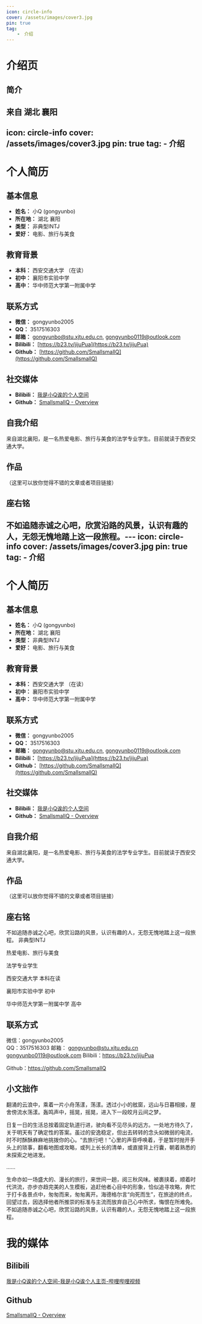 ```yaml
---
icon: circle-info
cover: /assets/images/cover3.jpg
pin: true 
tag:
    -　介绍
---
```

# 介绍页
## 简介

来自 湖北 襄阳
---
icon: circle-info
cover: /assets/images/cover3.jpg
pin: true
tag:
    - 介绍
---

# 个人简历

## 基本信息

*   **姓名：** 小Q (gongyunbo)
*   **所在地：** 湖北 襄阳
*   **类型：** 非典型INTJ
*   **爱好：** 电影、旅行与美食

## 教育背景

*   **本科：** 西安交通大学 （在读）
*   **初中：** 襄阳市实验中学
*   **高中：** 华中师范大学第一附属中学

## 联系方式

*   **微信：** gongyunbo2005
*   **QQ：** 3517516303
*   **邮箱：** [gongyunbo@stu.xjtu.edu.cn](mailto:gongyunbo@stu.xjtu.edu.cn), [gongyunbo0119@outlook.com](mailto:gongyunbo0119@outlook.com)
*   **Bilibili：** [https://b23.tv/jijuPua](https://b23.tv/jijuPua)
*   **Github：** [https://github.com/SmallsmallQ](https://github.com/SmallsmallQ)

## 社交媒体

*   **Bilibili：** [我是小Q诶的个人空间](https://b23.tv/bkcGaXz)
*   **Github：** [SmallsmallQ - Overview](https://github.com/SmallsmallQ)

## 自我介绍

来自湖北襄阳，是一名热爱电影、旅行与美食的法学专业学生。目前就读于西安交通大学。

## 作品

（这里可以放你觉得不错的文章或者项目链接）

## 座右铭

不如追随赤诚之心吧，欣赏沿路的风景，认识有趣的人，无怨无愧地踏上这一段旅程。---
icon: circle-info
cover: /assets/images/cover3.jpg
pin: true
tag:
    - 介绍
---

# 个人简历

## 基本信息

*   **姓名：** 小Q (gongyunbo)
*   **所在地：** 湖北 襄阳
*   **类型：** 非典型INTJ
*   **爱好：** 电影、旅行与美食

## 教育背景

*   **本科：** 西安交通大学 （在读）
*   **初中：** 襄阳市实验中学
*   **高中：** 华中师范大学第一附属中学

## 联系方式

*   **微信：** gongyunbo2005
*   **QQ：** 3517516303
*   **邮箱：** [gongyunbo@stu.xjtu.edu.cn](mailto:gongyunbo@stu.xjtu.edu.cn), [gongyunbo0119@outlook.com](mailto:gongyunbo0119@outlook.com)
*   **Bilibili：** [https://b23.tv/jijuPua](https://b23.tv/jijuPua)
*   **Github：** [https://github.com/SmallsmallQ](https://github.com/SmallsmallQ)

## 社交媒体

*   **Bilibili：** [我是小Q诶的个人空间](https://b23.tv/bkcGaXz)
*   **Github：** [SmallsmallQ - Overview](https://github.com/SmallsmallQ)

## 自我介绍

来自湖北襄阳，是一名热爱电影、旅行与美食的法学专业学生。目前就读于西安交通大学。

## 作品

（这里可以放你觉得不错的文章或者项目链接）

## 座右铭

不如追随赤诚之心吧，欣赏沿路的风景，认识有趣的人，无怨无愧地踏上这一段旅程。
非典型INTJ

热爱电影、旅行与美食

法学专业学生

西安交通大学                  本科在读

襄阳市实验中学                      初中

华中师范大学第一附属中学 高中

## 联系方式

微信：gongyunbo2005           
QQ：3517516303
邮箱： [gongyunbo@stu.xjtu.edu.cn](mailto:gongyunbo@stu.xjtu.edu.cn)           [gongyunbo0119@outlook.com](mailto:gongyunbo0119@outlook.com)
Bilibili：https://b23.tv/jijuPua 

Github：https://github.com/SmallsmallQ


## 小文拙作

翻涌的云浪中，乘着一片小舟荡漾，荡漾。透过小小的舷窗，远山与日暮相接，屋舍傍流水荡漾。轰鸣声中，摇晃，摇晃，进入下一段皎月云间之梦。

日复一日的生活总按着固定轨道行进，驶向看不见尽头的远方。一处地方待久了，关于明天有了确定性的答案。虽过的安逸稳定，但出去转转的念头如微弱的电流，时不时酥酥麻麻地挑拨你的心。“去旅行吧！”心里的声音呼唤着，于是暂时抛开手头上的琐事，翻看地图或攻略，或列上长长的清单，或直接背上行囊，朝着熟悉的未探索之地进发。

……

生命亦如一场盛大的、漫长的旅行，来世间一趟，阅三秋风味。被裹挟着，顺着时代洪流，亦步亦趋完美的人生模板，追赶他者心目中的形象，恰似追寻攻略，奔忙于打卡各景点中，匆匆而来，匆匆离开。海德格尔言“向死而生”，在旅途的终点，回望过去，因选择他者所推崇的标准与主流而放弃自己心中所求，悔恨在所难免。不如追随赤诚之心吧，欣赏沿路的风景，认识有趣的人，无怨无愧地踏上这一段旅程。

# 我的媒体

## Bilibili

[我是小Q诶的个人空间-我是小Q诶个人主页-哔哩哔哩视频](https://b23.tv/bkcGaXz)

## Github

[SmallsmallQ - Overview](https://github.com/SmallsmallQ)
